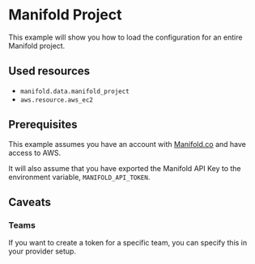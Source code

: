 # Manifold Project

This example will show you how to load the configuration for an entire Manifold
project.

## Used resources

- `manifold.data.manifold_project`
- `aws.resource.aws_ec2`

## Prerequisites

This example assumes you have an account with [Manifold.co](https://www.manifold.co/) and have access to
AWS.

It will also assume that you have exported the Manifold API Key to the
environment variable, `MANIFOLD_API_TOKEN`.

## Caveats

### Teams

If you want to create a token for a specific team, you can specify this in your
provider setup.

